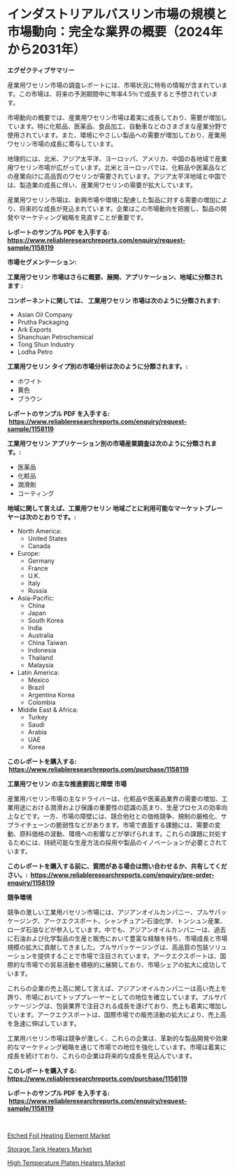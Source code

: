 <p><h1>インダストリアルバスリン市場の規模と市場動向：完全な業界の概要（2024年から2031年）</h1></p><p><strong>エグゼクティブサマリー</strong></p>
<p><p>産業用ワセリン市場の調査レポートには、市場状況に特有の情報が含まれています。この市場は、将来の予測期間中に年率4.5％で成長すると予想されています。</p><p>市場動向の概要では、産業用ワセリン市場は着実に成長しており、需要が増加しています。特に化粧品、医薬品、食品加工、自動車などのさまざまな産業分野で使用されています。また、環境にやさしい製品への需要が増加しており、産業用ワセリン市場の成長に寄与しています。</p><p>地理的には、北米、アジア太平洋、ヨーロッパ、アメリカ、中国の各地域で産業用ワセリン市場が広がっています。北米とヨーロッパでは、化粧品や医薬品などの産業向けに高品質のワセリンが需要されています。アジア太平洋地域と中国では、製造業の成長に伴い、産業用ワセリンの需要が拡大しています。</p><p>産業用ワセリン市場は、新興市場や環境に配慮した製品に対する需要の増加により、将来的な成長が見込まれています。企業はこの市場動向を把握し、製品の開発やマーケティング戦略を見直すことが重要です。</p></p>
<p><strong>レポートのサンプル PDF を入手する: <a href="https://www.reliableresearchreports.com/enquiry/request-sample/1158119">https://www.reliableresearchreports.com/enquiry/request-sample/1158119</a></strong></p>
<p><strong>市場セグメンテーション:</strong></p>
<p><strong> 工業用ワセリン 市場はさらに概要、展開、アプリケーション、地域に分類されます :</strong></p>
<p><strong>コンポーネントに関しては、 工業用ワセリン 市場は次のように分類されます: &nbsp;</strong></p>
<p><ul><li>Asian Oil Company</li><li>Prutha Packaging</li><li>Ark Exports</li><li>Shanchuan Petrochemical</li><li>Tong Shun Industry</li><li>Lodha Petro</li></ul></p>
<p><strong> 工業用ワセリン タイプ別の市場分析は次のように分類されます。:</strong></p>
<p><ul><li>ホワイト</li><li>黄色</li><li>ブラウン</li></ul></p>
<p><strong>レポートのサンプル PDF を入手する: &nbsp;<a href="https://www.reliableresearchreports.com/enquiry/request-sample/1158119">https://www.reliableresearchreports.com/enquiry/request-sample/1158119</a></strong></p>
<p><strong> 工業用ワセリン アプリケーション別の市場産業調査は次のように分類されます。:</strong></p>
<p><ul><li>医薬品</li><li>化粧品</li><li>潤滑剤</li><li>コーティング</li></ul></p>
<p><strong>地域に関して言えば、工業用ワセリン 地域ごとに利用可能なマーケットプレーヤーは次のとおりです。:</strong></p>
<p><ul>
    <li>
        North America:
        <ul>
            <li>United States</li>
            <li>Canada</li>
        </ul>
    </li>
    <li>
        Europe:
        <ul>
            <li>Germany</li>
            <li>France</li>
            <li>U.K.</li>
            <li>Italy</li>
            <li>Russia</li>
        </ul>
    </li>
    <li>
        Asia-Pacific:
        <ul>
            <li>China</li>
            <li>Japan</li>
            <li>South Korea</li>
            <li>India</li>
            <li>Australia</li>
            <li>China Taiwan</li>
            <li>Indonesia</li>
            <li>Thailand</li>
            <li>Malaysia</li>
        </ul>
    </li>
    <li>
        Latin America:
        <ul>
            <li>Mexico</li>
            <li>Brazil</li>
            <li>Argentina Korea</li>
            <li>Colombia</li>
        </ul>
    </li>
    <li>
        Middle East & Africa:
        <ul>
            <li>Turkey</li>
            <li>Saudi</li>
            <li>Arabia</li>
            <li>UAE</li>
            <li>Korea</li>
        </ul>
    </li>
    </ul></p>
<p><strong>このレポートを購入する: &nbsp;<a href="https://www.reliableresearchreports.com/purchase/1158119">https://www.reliableresearchreports.com/purchase/1158119</a></strong></p>
<p><strong>工業用ワセリン の主な推進要因と障壁 市場</strong></p>
<p><p>産業用バセリン市場の主なドライバーは、化粧品や医薬品業界の需要の増加、工業用途における潤滑および保護の重要性の認識の高まり、生産プロセスの効率向上などです。一方、市場の障壁には、競合他社との価格競争、規制の厳格化、サプライチェーンの脆弱性などがあります。市場で直面する課題には、需要の変動、原料価格の波動、環境への影響などが挙げられます。これらの課題に対処するためには、持続可能な生産方法の採用や製品のイノベーションが必要とされています。</p></p>
<p><strong>このレポートを購入する前に、質問がある場合は問い合わせるか、共有してください。:&nbsp; <a href="https://www.reliableresearchreports.com/enquiry/pre-order-enquiry/1158119">https://www.reliableresearchreports.com/enquiry/pre-order-enquiry/1158119</a></strong></p>
<p><strong>競争環境</strong></p>
<p><p>競争の激しい工業用バセリン市場には、アジアンオイルカンパニー、プルサパッケージング、アークエクスポート、シャンチュアン石油化学、トンシュン産業、ローダ石油などが参入しています。中でも、アジアンオイルカンパニーは、過去に石油および化学製品の生産と販売において豊富な経験を持ち、市場成長と市場規模の拡大に貢献してきました。プルサパッケージングは、高品質の包装ソリューションを提供することで市場で注目されています。アークエクスポートは、国際的な市場での貿易活動を積極的に展開しており、市場シェアの拡大に成功しています。</p><p>これらの企業の売上高に関して言えば、アジアンオイルカンパニーは高い売上を誇り、市場においてトッププレーヤーとしての地位を確立しています。プルサパッケージングは、包装業界で注目される成長を遂げており、売上も着実に増加しています。アークエクスポートは、国際市場での販売活動の拡大により、売上高を急速に伸ばしています。</p><p>工業用バセリン市場は競争が激しく、これらの企業は、革新的な製品開発や効果的なマーケティング戦略を通じて市場での地位を強化しています。市場は着実に成長を続けており、これらの企業は将来的な成長を見込んでいます。</p></p>
<p><strong>このレポートを購入する: &nbsp; <a href="https://www.reliableresearchreports.com/purchase/1158119">https://www.reliableresearchreports.com/purchase/1158119</a></strong></p>
<p><strong>レポートのサンプル PDF を入手する: &nbsp;<a href="https://www.reliableresearchreports.com/enquiry/request-sample/1158119">https://www.reliableresearchreports.com/enquiry/request-sample/1158119</a></strong><strong></strong></p>
<p>&nbsp;</p>
<p><p><a href="https://view.publitas.com/reportprime-1/etched-foil-heating-element-market-size-share-trends-analysis-report-by-material-by-type-by-end-user-by-region-and-segment-forecasts-2023-2030/">Etched Foil Heating Element Market</a></p><p><a href="https://view.publitas.com/reportprime-1/storage-tank-heaters-market-research-report-the-key-to-successful-business-strategy-forecasted-for-period-from-2023-2030/">Storage Tank Heaters Market</a></p><p><a href="https://view.publitas.com/reportprime-1/high-temperature-platen-heaters-market-analysis-examines-its-scope-on-growth-opportunities-and-forecasted-trends-spanning-from-2023-to-2030/">High Temperature Platen Heaters Market</a></p></p>